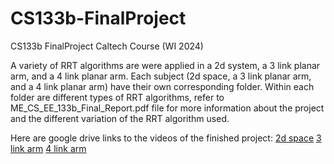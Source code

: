 # CS133b-FinalProject
CS133b FinalProject Caltech Course (WI 2024)

A variety of RRT algorithms are were applied in a 2d system, a 3 link planar arm, and a 4 link planar arm.
Each subject (2d space, a 3 link planar arm, and a 4 link planar arm) have their own corresponding folder. 
Within each folder are different types of RRT algorithms, refer to ME_CS_EE_133b_Final_Report.pdf file for more information 
about the project and the different variation of the RRT algorithm used. 

Here are google drive links to the videos of the finished project:
[2d space](https://drive.google.com/file/d/17cDfxsjh_i5FG2it80qsSyrIrDyGaLU1/view?usp=sharing)
[3 link arm](https://drive.google.com/file/d/1sWd4PP-ze1GWCANSMypoJVfEJumEp7Ha/view?usp=sharing)
[4 link arm](https://drive.google.com/file/d/1UqL6-rSxBOgKR0RMYUg9ej-AIpb1072N/view?usp=sharing)
